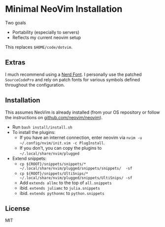 Minimal NeoVim Installation
===========================

Two goals

- Portability (especially to servers)
- Reflects my current neovim setup

This replaces `$HOME/code/dotvim`.

Extras
------

I much recommend using a [Nerd Font](https://github.com/ryanoasis/nerd-fonts). I personally use the patched `SourceCodePro` and rely on patch fonts for various symbols defined throughout the configuration.

Installation
------------

This assumes NeoVim is already installed (from your OS repository or follow the instructions on [github.com/neovim/neovim](https://github.com/neovim/neovim)).

- Run `bash install/install.sh`
- To install the plugins:
    - If you have an internet connection, enter neovim via `nvim -u ~/.config/nvim/init.vim -c PlugInstall`.
    - If you don't, you can copy the plugins to `~/.local/share/nvim/plugged`
- Extend snippets:
    - `cp ${ROOT}/snippets/snippets/*  ~/.local/share/nvim/plugged/snippets/snippets/  -sf`
    - `cp ${ROOT}/snippets/UltiSnips/* ~/.local/share/nvim/plugged/snippets/UltiSnips/ -sf`
    - Add `extends allmc` to the top of `all.snippets`
    - ibid. `extends juliamc` to `julia.snippets`
    - ibid. `extends pythonmc` to `python.snippets`

License
-------

MIT
